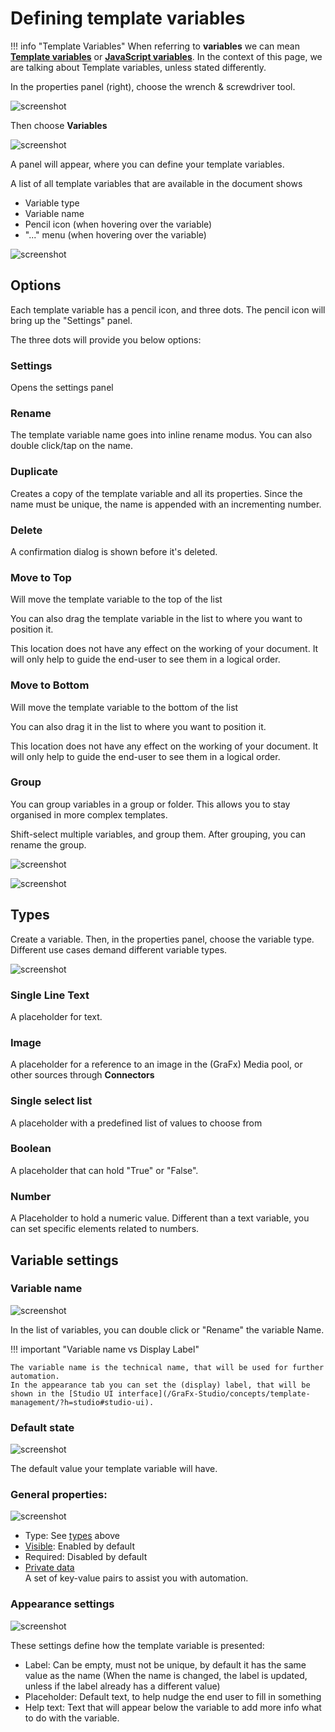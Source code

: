# Defining template variables

!!! info "Template Variables"
	When referring to **variables** we can mean **[Template variables](/GraFx-Studio/concepts/variables/#template-variables)** or **[JavaScript variables](/GraFx-Studio/concepts/variables/#javascript-variables)**.
	In the context of this page, we are talking about Template variables, unless stated differently.

In the properties panel (right), choose the wrench & screwdriver tool.

![screenshot](var01.png)

Then choose **Variables**

![screenshot](var02.png)

A panel will appear, where you can define your template variables.

A list of all template variables that are available in the document shows

- Variable type
- Variable name
- Pencil icon (when hovering over the variable)
- "..." menu (when hovering over the variable)

![screenshot](var03.png)

## Options

Each template variable has a pencil icon, and three dots.
The pencil icon will bring up the "Settings" panel.

The three dots will provide you below options:

### Settings

Opens the settings panel

### Rename

The template variable name goes into inline rename modus.
You can also double click/tap on the name.

### Duplicate

Creates a copy of the template variable and all its properties.
Since the name must be unique, the name is appended with an incrementing number.

### Delete

A confirmation dialog is shown before it's deleted.

### Move to Top

Will move the template variable to the top of the list

You can also drag the template variable in the list to where you want to position it.

This location does not have any effect on the working of your document. It will only help to guide the end-user to see them in a logical order.

### Move to Bottom

Will move the template variable to the bottom of the list

You can also drag it in the list to where you want to position it.

This location does not have any effect on the working of your document. It will only help to guide the end-user to see them in a logical order.

### Group

You can group variables in a group or folder. This allows you to stay organised in more complex templates.

Shift-select multiple variables, and group them. After grouping, you can rename the group.

![screenshot](group01.png)

![screenshot](group02.png)

## Types

Create a variable. Then, in the properties panel, choose the variable type. Different use cases demand different variable types.

![screenshot](vartypes.png)

### Single Line Text

A placeholder for text.

### Image

A placeholder for a reference to an image in the (GraFx) Media pool, or other sources through **Connectors**

### Single select list

A placeholder with a predefined list of values to choose from

### Boolean

A placeholder that can hold "True" or "False".

### Number

A Placeholder to hold a numeric value. Different than a text variable, you can set specific elements related to numbers.

## Variable settings

### Variable name

![screenshot](var07.png)

In the list of variables, you can double click or "Rename" the variable Name.

!!! important "Variable name vs Display Label"

    The variable name is the technical name, that will be used for further automation.
    In the appearance tab you can set the (display) label, that will be shown in the [Studio UI interface](/GraFx-Studio/concepts/template-management/?h=studio#studio-ui).

### Default state

![screenshot](var04.png)

The default value your template variable will have.

### General properties:

![screenshot](var05.png)

- Type: See [types](#types) above
- [Visible](#visibility-conditions): Enabled by default
- Required: Disabled by default
- [Private data](/GraFx-Studio/concepts/private-data/?h=private)  
A set of key-value pairs to assist you with automation.

### Appearance settings

![screenshot](var06.png)

These settings define how the template variable is presented:

- Label: Can be empty, must not be unique, by default it has the same value as the name (When the name is changed, the label is updated, unless if the label already has a different value)
- Placeholder: Default text, to help nudge the end user to fill in something
- Help text: Text that will appear below the variable to add more info what to do with the variable.
